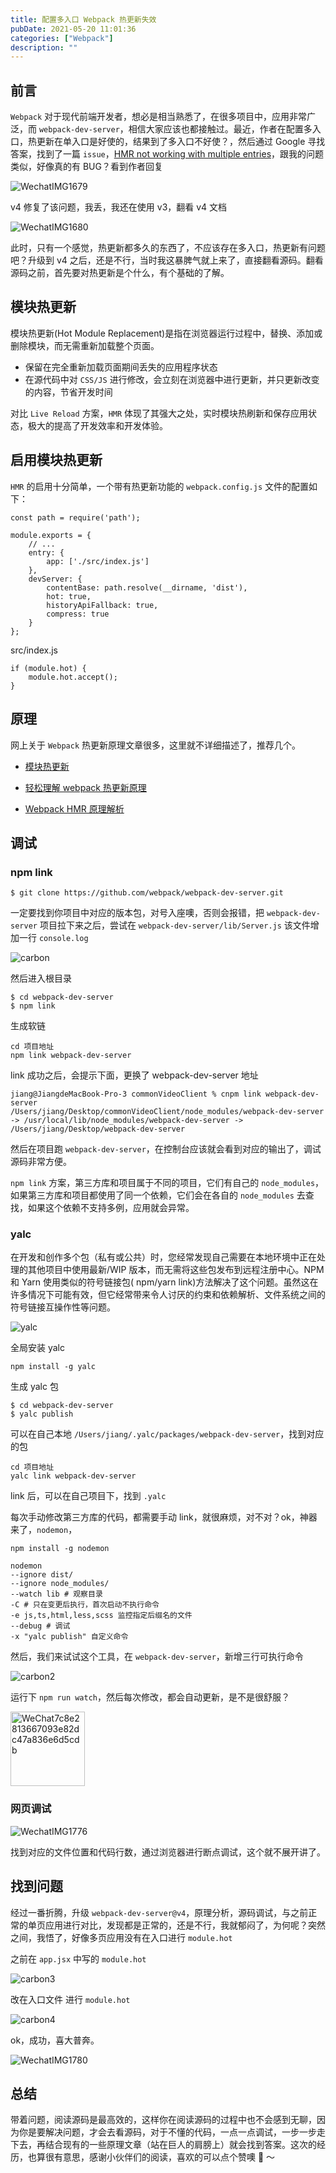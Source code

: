 ```yaml
---
title: 配置多入口 Webpack 热更新失效
pubDate: 2021-05-20 11:01:36
categories: ["Webpack"]
description: ""
---
```


## 前言

`Webpack` 对于现代前端开发者，想必是相当熟悉了，在很多项目中，应用非常广泛，而 `webpack-dev-server`，相信大家应该也都接触过。最近，作者在配置多入口，热更新在单入口是好使的，结果到了多入口不好使？，然后通过 Google 寻找答案，找到了一篇 `issue`，[HMR not working with multiple entries](https://github.com/webpack/webpack-dev-server/issues/2792)，跟我的问题类似，好像真的有 BUG？看到作者回复

![WechatIMG1679](https://user-images.githubusercontent.com/16217324/120896702-4362cb80-c655-11eb-878a-c4510eb7df8f.png)

v4 修复了该问题，我丢，我还在使用 v3，翻看 v4 文档

![WechatIMG1680](https://user-images.githubusercontent.com/16217324/120896712-48277f80-c655-11eb-9d7b-7a9ce1039f71.png)

此时，只有一个感觉，热更新都多久的东西了，不应该存在多入口，热更新有问题吧？升级到 v4 之后，还是不行，当时我这暴脾气就上来了，直接翻看源码。翻看源码之前，首先要对热更新是个什么，有个基础的了解。

## 模块热更新

模块热更新(Hot Module Replacement)是指在浏览器运行过程中，替换、添加或删除模块，而无需重新加载整个页面。

- 保留在完全重新加载页面期间丢失的应用程序状态
- 在源代码中对 `CSS/JS` 进行修改，会立刻在浏览器中进行更新，并只更新改变的内容，节省开发时间

对比 `Live Reload` 方案，`HMR` 体现了其强大之处，实时模块热刷新和保存应用状态，极大的提高了开发效率和开发体验。

## 启用模块热更新

`HMR` 的启用十分简单，一个带有热更新功能的 `webpack.config.js` 文件的配置如下：

```
const path = require('path');

module.exports = {
    // ...
    entry: {
        app: ['./src/index.js']
    },
    devServer: {
        contentBase: path.resolve(__dirname, 'dist'),
        hot: true,
        historyApiFallback: true,
        compress: true
    }
};
```

src/index.js

```
if (module.hot) {
    module.hot.accept();
}
```

## 原理

网上关于 `Webpack` 热更新原理文章很多，这里就不详细描述了，推荐几个。

- [模块热更新](https://tsejx.github.io/webpack-guidebook/principle-analysis/operational-principle/hot-module-replacement)

- [轻松理解 webpack 热更新原理](https://juejin.cn/post/6844904008432222215)

- [Webpack HMR 原理解析](https://juejin.cn/post/6844904008432222215)

## 调试

### npm link

```
$ git clone https://github.com/webpack/webpack-dev-server.git
```

一定要找到你项目中对应的版本包，对号入座噢，否则会报错，把 `webpack-dev-server` 项目拉下来之后，尝试在 `webpack-dev-server/lib/Server.js` 该文件增加一行 `console.log`

![carbon](https://user-images.githubusercontent.com/16217324/120896791-96d51980-c655-11eb-948c-dd2f3c172414.png)

然后进入根目录

```
$ cd webpack-dev-server
$ npm link
```

生成软链

```
cd 项目地址
npm link webpack-dev-server
```

link 成功之后，会提示下面，更换了 webpack-dev-server 地址

```
jiang@JiangdeMacBook-Pro-3 commonVideoClient % cnpm link webpack-dev-server
/Users/jiang/Desktop/commonVideoClient/node_modules/webpack-dev-server -> /usr/local/lib/node_modules/webpack-dev-server -> /Users/jiang/Desktop/webpack-dev-server
```

然后在项目跑 `webpack-dev-server`，在控制台应该就会看到对应的输出了，调试源码非常方便。

`npm link` 方案，第三方库和项目属于不同的项目，它们有自己的 `node_modules`，如果第三方库和项目都使用了同一个依赖，它们会在各自的 `node_modules` 去查
找，如果这个依赖不支持多例，应用就会异常。

### yalc

在开发和创作多个包（私有或公共）时，您经常发现自己需要在本地环境中正在处理的其他项目中使用最新/WIP 版本，而无需将这些包发布到远程注册中心。NPM 和 Yarn 使用类似的符号链接包( npm/yarn link)方法解决了这个问题。虽然这在许多情况下可能有效，但它经常带来令人讨厌的约束和依赖解析、文件系统之间的符号链接互操作性等问题。

![yalc](https://user-images.githubusercontent.com/16217324/120896797-a2284500-c655-11eb-8870-382fd0606309.png)

全局安装 yalc

```
npm install -g yalc
```

生成 yalc 包

```
$ cd webpack-dev-server
$ yalc publish
```

可以在自己本地 `/Users/jiang/.yalc/packages/webpack-dev-server`，找到对应的包

```
cd 项目地址
yalc link webpack-dev-server
```

link 后，可以在自己项目下，找到 `.yalc`

每次手动修改第三方库的代码，都需要手动 link，就很麻烦，对不对？ok，神器来了，`nodemon`，

```
npm install -g nodemon

nodemon
--ignore dist/
--ignore node_modules/
--watch lib # 观察目录
-C # 只在变更后执行，首次启动不执行命令
-e js,ts,html,less,scss 监控指定后缀名的文件
--debug # 调试
-x "yalc publish" 自定义命令
```

然后，我们来试试这个工具，在 `webpack-dev-server`，新增三行可执行命令

![carbon2](https://user-images.githubusercontent.com/16217324/120896803-a9e7e980-c655-11eb-8ffe-1ad8739681c4.png)

运行下 `npm run watch`，然后每次修改，都会自动更新，是不是很舒服？

<img width="119" alt="WeChat7c8e2813667093e82dc47a836e6d5cdb" src="https://user-images.githubusercontent.com/16217324/120896810-b1a78e00-c655-11eb-8c4f-3a4101336d7d.png">

### 网页调试

![WechatIMG1776](https://user-images.githubusercontent.com/16217324/120896814-b8360580-c655-11eb-80a0-e2c925c90bac.png)

找到对应的文件位置和代码行数，通过浏览器进行断点调试，这个就不展开讲了。

## 找到问题

经过一番折腾，升级 `webpack-dev-server@v4`，原理分析，源码调试，与之前正常的单页应用进行对比，发现都是正常的，还是不行，我就郁闷了，为何呢？突然之间，我悟了，好像多页应用没有在入口进行 `module.hot`

之前在 `app.jsx` 中写的 `module.hot`

![carbon3](https://user-images.githubusercontent.com/16217324/120896817-bf5d1380-c655-11eb-84b1-c8c477e54b15.png)

改在入口文件 进行 `module.hot`

![carbon4](https://user-images.githubusercontent.com/16217324/120896823-c421c780-c655-11eb-92b8-44c6d46647a3.png)

ok，成功，喜大普奔。

![WechatIMG1780](https://user-images.githubusercontent.com/16217324/120896832-cab03f00-c655-11eb-8ee6-0713c6b92432.jpeg)

## 总结

带着问题，阅读源码是最高效的，这样你在阅读源码的过程中也不会感到无聊，因为你是要解决问题，才会去看源码，对于不懂的代码，一点一点调试，一步一步走下去，再结合现有的一些原理文章（站在巨人的肩膀上）就会找到答案。这次的经历，也算很有意思，感谢小伙伴们的阅读，喜欢的可以点个赞噢 🌟 ～
